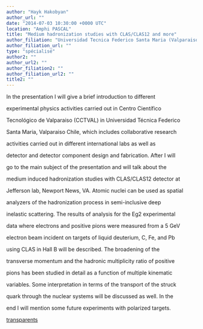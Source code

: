 ```yaml
---
author: "Hayk Hakobyan"
author_url: ""
date: "2014-07-03 10:30:00 +0000 UTC"
location: "Amphi PASCAL"
title: "Medium hadronization studies with CLAS/CLAS12 and more"
author_filiation: "Universidad Tecnica Federico Santa Maria (Valparaiso, Chili)"
author_filiation_url: ""
type: "spécialisé"
author2: ""
author_url2: ""
author_filiation2: ""
author_filiation_url2: ""
title2: ""
---
```


In the presentation I will give a brief introduction to different 

experimental physics activities carried out in Centro Científico 

Tecnológico de Valparaiso (CCTVAL) in Universidad Técnica Federico 

Santa Maria, Valparaiso Chile, which includes collaborative research 

activities carried out in different international labs as well as 

detector and detector component design and fabrication. After I will 

go to the main subject of the presentation and will talk about the 

medium induced hadronization studies with CLAS/CLAS12 detector at 

Jefferson lab, Newport News, VA. Atomic nuclei can be used as spatial 

analyzers of the hadronization process in semi-inclusive deep 

inelastic scattering. The results of analysis for the Eg2 experimental 

data where electrons and positive pions were measured from a 5 GeV 

electron beam incident on targets of liquid deuterium, C, Fe, and Pb 

using CLAS in Hall B will be described. The broadening of the 

transverse momentum and the hadronic multiplicity ratio of positive 

pions has been studied in detail as a function of multiple kinematic 

variables. Some interpretation in terms of the transport of the struck 

quark through the nuclear systems will be discussed as well. In the 

end I will mention some future experiments with polarized targets.


[
transparents
](images/Communication/seminaires/Hayk_Hakobyan.pdf)

